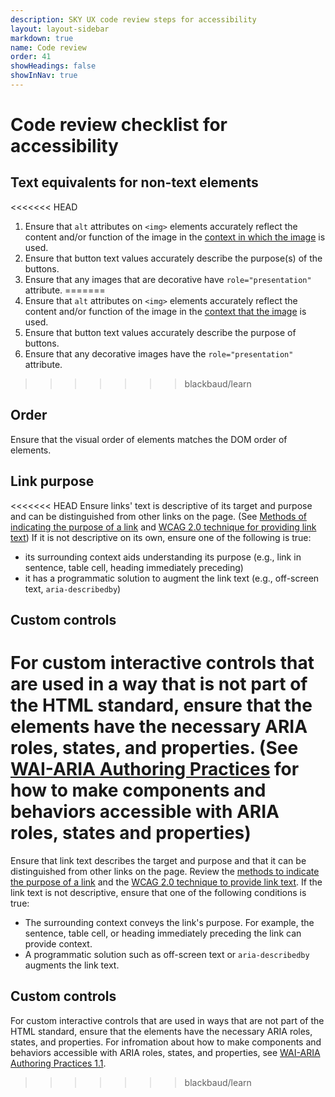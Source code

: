 ```yaml
---
description: SKY UX code review steps for accessibility
layout: layout-sidebar
markdown: true
name: Code review
order: 41
showHeadings: false
showInNav: true
---
```


# Code review checklist for accessibility

## Text equivalents for non-text elements

<<<<<<< HEAD
1. Ensure that <code>alt</code> attributes on <code>&lt;img&gt;</code> elements accurately reflect the content and/or function of the image in the [context in which the image](http://webaim.org/techniques/alttext/#context) is used.
2. Ensure that button text values accurately describe the purpose(s) of the buttons.
3. Ensure that any images that are decorative have <code>role="presentation"</code> attribute.
=======
1. Ensure that <code>alt</code> attributes on <code>&lt;img&gt;</code> elements accurately reflect the content and/or function of the image in the [context that the image](http://webaim.org/techniques/alttext/#context) is used.
2. Ensure that button text values accurately describe the purpose of buttons.
3. Ensure that any decorative images have the <code>role="presentation"</code> attribute.
>>>>>>> blackbaud/learn

## Order

Ensure that the visual order of elements matches the DOM order of elements.

## Link purpose

<<<<<<< HEAD
Ensure links' text is descriptive of its target and purpose and can be distinguished from other links on the page. (See [Methods of indicating the purpose of a link](http://www.ssbbartgroup.com/blog/methods-of-indicating-the-purpose-of-a-link/) and [WCAG 2.0 technique for providing link text](https://www.w3.org/TR/2016/NOTE-WCAG20-TECHS-20160317/H30.html)) If it is not descriptive on its own, ensure one of the following is true:
   - its surrounding context aids understanding its purpose (e.g., link in sentence, table cell, heading immediately preceding)
   - it has a programmatic solution to augment the link text (e.g., off-screen text, <code>aria-describedby</code>)   

## Custom controls

For custom interactive controls that are used in a way that is not part of the HTML standard, ensure that the elements have the necessary ARIA roles, states, and properties.
(See [WAI-ARIA Authoring Practices](https://www.w3.org/TR/wai-aria-practices/) for how to make components and behaviors accessible with ARIA roles, states and properties)
=======
Ensure that link text describes the target and purpose and that it can be distinguished from other links on the page. Review the [methods to indicate the purpose of a link](http://www.ssbbartgroup.com/blog/methods-of-indicating-the-purpose-of-a-link/) and the [WCAG 2.0 technique to provide link text](https://www.w3.org/TR/2016/NOTE-WCAG20-TECHS-20160317/H30.html). If the link text is not descriptive, ensure that one of the following conditions is true:
   - The surrounding context conveys the link's purpose. For example, the sentence, table cell, or heading immediately preceding the link can provide context.
   - A programmatic solution such as off-screen text or <code>aria-describedby</code> augments the link text.

## Custom controls

For custom interactive controls that are used in ways that are not part of the HTML standard, ensure that the elements have the necessary ARIA roles, states, and properties. For infromation about how to make components and behaviors accessible with ARIA roles, states, and properties, see [WAI-ARIA Authoring Practices 1.1](https://www.w3.org/TR/wai-aria-practices/).
>>>>>>> blackbaud/learn
